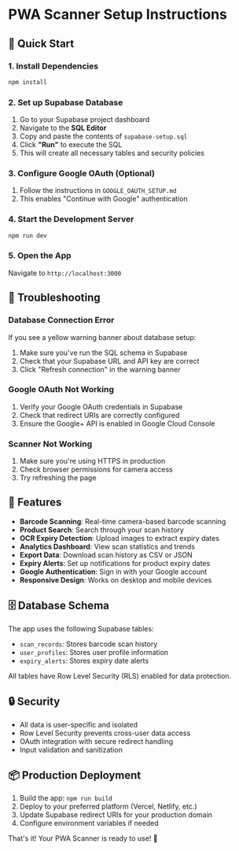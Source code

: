 # PWA Scanner Setup Instructions

## 🚀 Quick Start

### 1. Install Dependencies
```bash
npm install
```

### 2. Set up Supabase Database
1. Go to your Supabase project dashboard
2. Navigate to the **SQL Editor**
3. Copy and paste the contents of `supabase-setup.sql`
4. Click **"Run"** to execute the SQL
5. This will create all necessary tables and security policies

### 3. Configure Google OAuth (Optional)
1. Follow the instructions in `GOOGLE_OAUTH_SETUP.md`
2. This enables "Continue with Google" authentication

### 4. Start the Development Server
```bash
npm run dev
```

### 5. Open the App
Navigate to `http://localhost:3000`

## 🔧 Troubleshooting

### Database Connection Error
If you see a yellow warning banner about database setup:
1. Make sure you've run the SQL schema in Supabase
2. Check that your Supabase URL and API key are correct
3. Click "Refresh connection" in the warning banner

### Google OAuth Not Working
1. Verify your Google OAuth credentials in Supabase
2. Check that redirect URIs are correctly configured
3. Ensure the Google+ API is enabled in Google Cloud Console

### Scanner Not Working
1. Make sure you're using HTTPS in production
2. Check browser permissions for camera access
3. Try refreshing the page

## 📱 Features

- **Barcode Scanning**: Real-time camera-based barcode scanning
- **Product Search**: Search through your scan history
- **OCR Expiry Detection**: Upload images to extract expiry dates
- **Analytics Dashboard**: View scan statistics and trends
- **Export Data**: Download scan history as CSV or JSON
- **Expiry Alerts**: Set up notifications for product expiry dates
- **Google Authentication**: Sign in with your Google account
- **Responsive Design**: Works on desktop and mobile devices

## 🗄️ Database Schema

The app uses the following Supabase tables:
- `scan_records`: Stores barcode scan history
- `user_profiles`: Stores user profile information
- `expiry_alerts`: Stores expiry date alerts

All tables have Row Level Security (RLS) enabled for data protection.

## 🔒 Security

- All data is user-specific and isolated
- Row Level Security prevents cross-user data access
- OAuth integration with secure redirect handling
- Input validation and sanitization

## 📦 Production Deployment

1. Build the app: `npm run build`
2. Deploy to your preferred platform (Vercel, Netlify, etc.)
3. Update Supabase redirect URIs for your production domain
4. Configure environment variables if needed

That's it! Your PWA Scanner is ready to use! 🎉